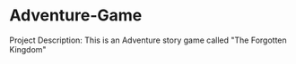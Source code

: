 # Adventure-Game
Project Description: This is an Adventure story game called "The Forgotten Kingdom"
